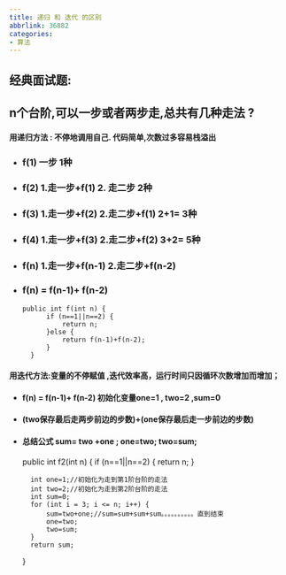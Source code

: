 ```yaml
---
title: 递归 和 迭代 的区别
abbrlink: 36882
categories: 
- 算法
---
```



## 经典面试题:
## n个台阶,可以一步或者两步走,总共有几种走法 ?

<!--more-->

#### 	用递归方法 :  **不停地调用自己.** 代码简单,次数过多容易栈溢出

- ### f(1)           **一步**              **1种**

- ### f(2)           1.**走一步+f(1)**    2. **走二步**     **2种**

- ### f(3)           1.**走一步+f(2)**  2.**走二步+f(1)**    **2+1=  3种**          

- ### f(4)           1.**走一步+f(3)**  2.**走二步+f(2)**    **3+2=  5种**

- ### f(n)            1.**走一步+f(n-1)**  2.**走二步+f(n-2)**    

- ### **f(n)   = f(n-1)+ f(n-2)**

  ```
  public int f(int n) {
  		if (n==1||n==2) {
  			return n;
  		}else {
  			return f(n-1)+f(n-2);
  		}
  	}
  ```

  

#### 用迭代方法:**变量的不停赋值**   ,迭代效率高，运行时间只因循环次数增加而增加；

- ####  **f(n)   = f(n-1)+ f(n-2)**   初始化变量one=1 ,  two=2   ,sum=0

- #### (two保存最后走两步前边的步数)+(one保存最后走一步前边的步数)

- #### 总结公式	sum= two +one  ;   one=two;	two=sum;
	

	public int f2(int n) {
		if (n==1||n==2) {
			return n;
		}
		
		int one=1;//初始化为走到第1阶台阶的走法
		int two=2;//初始化为走到第2阶台阶的走法
		int sum=0;
		for (int i = 3; i <= n; i++) {
			sum=two+one;//sum=sum+sum+sum。。。。。。。。。。直到结束
			one=two;
			two=sum;
		}
		return sum;
	}
